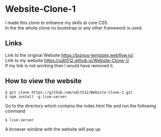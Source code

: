 # Website-Clone-1
I made this clone to enhance my skills at core CSS.<br>
In the the whole clone no bootstrap or any other framework is used.

## Links
Link to the original Website https://biznus-template.webflow.io/<br>
Link to my website https://udit512.github.io/Website-Clone-1/<br>
If my link is not working then I would have removed it.

## How to view the website

```
$ git clone https://github.com/udit512/Website-Clone-1.git
$ npm install -g live-server
```
Go to the directory which contains the index.html file and run the following command
```
$ live-server
```
A browser window with the website will pop up
